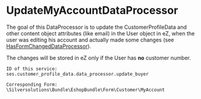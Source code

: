 # UpdateMyAccountDataProcessor

The goal of this DataProcessor is to update the CustomerProfileData and other content object attributes (like email) in the User object in eZ, when the user was editing his account and actually made some changes (see [HasFormChangedDataProcessor](HasFormChangedDataProcessor_23560766.html)).

The changes will be stored in eZ only if the User has **no** customer number.

    ID of this service:
    ses.customer_profile_data.data_processor.update_buyer
    
    Corresponding Form:
    \Silversolutions\Bundle\EshopBundle\Form\Customer\MyAccount
